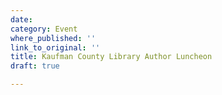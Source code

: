 ```yaml
---
date:
category: Event
where_published: ''
link_to_original: ''
title: Kaufman County Library Author Luncheon
draft: true

---
```

